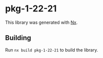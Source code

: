 # pkg-1-22-21

This library was generated with [Nx](https://nx.dev).

## Building

Run `nx build pkg-1-22-21` to build the library.
